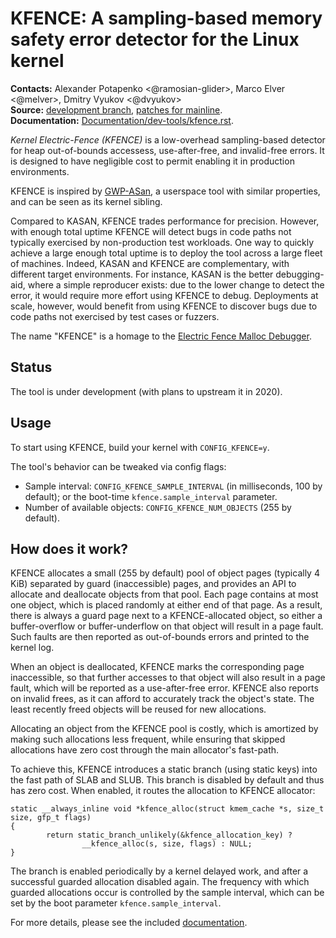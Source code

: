# KFENCE: A sampling-based memory safety error detector for the Linux kernel

**Contacts:** Alexander Potapenko <@ramosian-glider>, Marco Elver <@melver>, Dmitry Vyukov <@dvyukov>  
**Source:** [development branch](http://github.com/google/kasan/tree/kfence), [patches for mainline](https://github.com/google/kasan/commits/kfence-rebase-wip).  
**Documentation:** [Documentation/dev-tools/kfence.rst](https://github.com/google/kasan/blob/kfence/Documentation/dev-tools/kfence.rst).  

*Kernel Electric-Fence (KFENCE)* is a low-overhead sampling-based detector for
heap out-of-bounds accessess, use-after-free, and invalid-free errors.  It is
designed to have negligible cost to permit enabling it in production
environments.

KFENCE is inspired by [GWP-ASan](http://llvm.org/docs/GwpAsan.html), a
userspace tool with similar properties, and can be seen as its kernel sibling.

Compared to KASAN, KFENCE trades performance for precision.  However, with
enough total uptime KFENCE will detect bugs in code paths not typically
exercised by non-production test workloads. One way to quickly achieve a large
enough total uptime is to deploy the tool across a large fleet of machines.
Indeed, KASAN and KFENCE are complementary, with different target environments.
For instance, KASAN is the better debugging-aid, where a simple reproducer
exists: due to the lower change to detect the error, it would require more
effort using KFENCE to debug. Deployments at scale, however, would benefit
from using KFENCE to discover bugs due to code paths not exercised by test cases
or fuzzers.

The name "KFENCE" is a homage to the [Electric Fence Malloc Debugger](https://linux.die.net/man/3/efence).

## Status

The tool is under development (with plans to upstream it in 2020).

## Usage

To start using KFENCE, build your kernel with `CONFIG_KFENCE=y`.

The tool's behavior can be tweaked via config flags:

  * Sample interval: `CONFIG_KFENCE_SAMPLE_INTERVAL` (in milliseconds, 100 by
    default); or the boot-time `kfence.sample_interval` parameter.
  * Number of available objects: `CONFIG_KFENCE_NUM_OBJECTS` (255 by default).

## How does it work?

KFENCE allocates a small (255 by default) pool of object pages (typically 4 KiB) separated by
guard (inaccessible) pages, and provides an API to allocate and deallocate
objects from that pool.  Each page contains at most one object, which is placed
randomly at either end of that page. As a result, there is always a guard page
next to a KFENCE-allocated object, so either a buffer-overflow or
buffer-underflow on that object will result in a page fault.
Such faults are then reported as out-of-bounds errors and printed to the kernel log.

When an object is deallocated, KFENCE marks the corresponding page
inaccessible, so that further accesses to that object will also result in a page
fault, which will be reported as a use-after-free error.
KFENCE also reports on invalid frees, as it can afford to accurately track the object's state.
The least recently freed objects will be reused for new allocations.

Allocating an object from the KFENCE pool is costly, which is
amortized by making such allocations less frequent, while ensuring that skipped allocations
have zero cost through the main allocator's fast-path.

To achieve this, KFENCE introduces a static branch (using static keys) into the fast path of
SLAB and SLUB. This branch is disabled by default and thus has zero cost.
When enabled, it routes the allocation to KFENCE allocator:

```
static __always_inline void *kfence_alloc(struct kmem_cache *s, size_t size, gfp_t flags)
{
        return static_branch_unlikely(&kfence_allocation_key) ?
                __kfence_alloc(s, size, flags) : NULL;
}
```

The branch is enabled periodically by a kernel delayed work, and after a successful guarded allocation disabled again.
The frequency with which guarded allocations occur is controlled by the sample interval, which can be set by the boot parameter `kfence.sample_interval`.

For more details, please see the included [documentation](https://github.com/google/kasan/blob/kfence/Documentation/dev-tools/kfence.rst).
